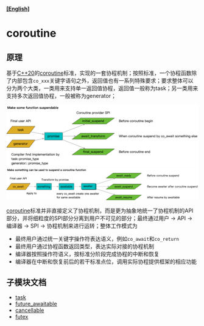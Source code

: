 **[[English]](README.en.md)**

# coroutine

## 原理

基于[C++20](https://en.cppreference.com/w/cpp/20)的[coroutine](https://en.cppreference.com/w/cpp/language/coroutines)标准，实现的一套协程机制；按照标准，一个协程函数除了内部包含`co_xxx`关键字语句之外，返回值也有一系列特殊要求；要求整体可以分为两个大类，一类用来支持单一返回值协程，返回值一般称为task；另一类用来支持多次返回值协程，一般被称为generator；

![](images/promise.png)
![](images/awaitable.png)

[coroutine](https://en.cppreference.com/w/cpp/language/coroutines)标准并非直接定义了协程机制，而是更为抽象地统一了协程机制的API部分，并将细粒度的SPI部分分离到用户不可见的部分；最终通过用户 -> API -> 编译器 -> SPI -> 协程机制来进行运转；整体工作模式为
- 最终用户通过统一关键字操作符表达语义，例如`co_await`和`co_return`
- 最终用户通过协程函数返回类型，表达实际对接的协程机制
- 编译器按照操作符语义，按标准分阶段完成协程的中断和恢复
- 编译器在中断和恢复前后的若干标准点位，调用实际协程提供框架的相应功能

## 子模块文档

- [task](task.zh-cn.md)
- [future_awaitable](future_awaitable.zh-cn.md)
- [cancellable](cancellable.zh-cn.md)
- [futex](futex.zh-cn.md)
